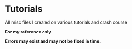 # Tutorials
All misc files I created on various tutorials and crash course

**For my reference only**

**Errors may exist and may not be fixed in time.**
